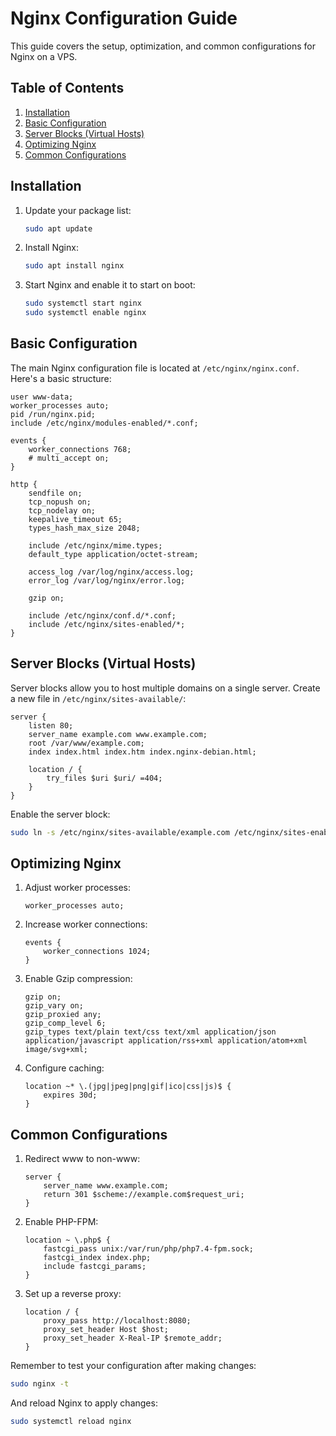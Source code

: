 # Nginx Configuration Guide

This guide covers the setup, optimization, and common configurations for Nginx on a VPS.

## Table of Contents

1. [Installation](#installation)
2. [Basic Configuration](#basic-configuration)
3. [Server Blocks (Virtual Hosts)](#server-blocks-virtual-hosts)
4. [Optimizing Nginx](#optimizing-nginx)
5. [Common Configurations](#common-configurations)

## Installation

1. Update your package list:
   ```bash
   sudo apt update
   ```

2. Install Nginx:
   ```bash
   sudo apt install nginx
   ```

3. Start Nginx and enable it to start on boot:
   ```bash
   sudo systemctl start nginx
   sudo systemctl enable nginx
   ```

## Basic Configuration

The main Nginx configuration file is located at `/etc/nginx/nginx.conf`. Here's a basic structure:

```nginx
user www-data;
worker_processes auto;
pid /run/nginx.pid;
include /etc/nginx/modules-enabled/*.conf;

events {
    worker_connections 768;
    # multi_accept on;
}

http {
    sendfile on;
    tcp_nopush on;
    tcp_nodelay on;
    keepalive_timeout 65;
    types_hash_max_size 2048;

    include /etc/nginx/mime.types;
    default_type application/octet-stream;

    access_log /var/log/nginx/access.log;
    error_log /var/log/nginx/error.log;

    gzip on;

    include /etc/nginx/conf.d/*.conf;
    include /etc/nginx/sites-enabled/*;
}
```

## Server Blocks (Virtual Hosts)

Server blocks allow you to host multiple domains on a single server. Create a new file in `/etc/nginx/sites-available/`:

```nginx
server {
    listen 80;
    server_name example.com www.example.com;
    root /var/www/example.com;
    index index.html index.htm index.nginx-debian.html;

    location / {
        try_files $uri $uri/ =404;
    }
}
```

Enable the server block:
```bash
sudo ln -s /etc/nginx/sites-available/example.com /etc/nginx/sites-enabled/
```

## Optimizing Nginx

1. Adjust worker processes:
   ```nginx
   worker_processes auto;
   ```

2. Increase worker connections:
   ```nginx
   events {
       worker_connections 1024;
   }
   ```

3. Enable Gzip compression:
   ```nginx
   gzip on;
   gzip_vary on;
   gzip_proxied any;
   gzip_comp_level 6;
   gzip_types text/plain text/css text/xml application/json application/javascript application/rss+xml application/atom+xml image/svg+xml;
   ```

4. Configure caching:
   ```nginx
   location ~* \.(jpg|jpeg|png|gif|ico|css|js)$ {
       expires 30d;
   }
   ```

## Common Configurations

1. Redirect www to non-www:
   ```nginx
   server {
       server_name www.example.com;
       return 301 $scheme://example.com$request_uri;
   }
   ```

2. Enable PHP-FPM:
   ```nginx
   location ~ \.php$ {
       fastcgi_pass unix:/var/run/php/php7.4-fpm.sock;
       fastcgi_index index.php;
       include fastcgi_params;
   }
   ```

3. Set up a reverse proxy:
   ```nginx
   location / {
       proxy_pass http://localhost:8080;
       proxy_set_header Host $host;
       proxy_set_header X-Real-IP $remote_addr;
   }
   ```

Remember to test your configuration after making changes:
```bash
sudo nginx -t
```

And reload Nginx to apply changes:
```bash
sudo systemctl reload nginx
```